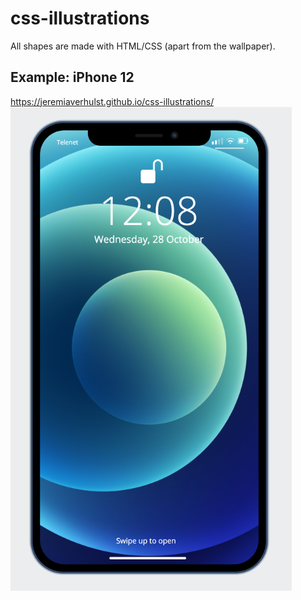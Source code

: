 # css-illustrations
All shapes are made with HTML/CSS (apart from the wallpaper).

## Example: iPhone 12
https://jeremiaverhulst.github.io/css-illustrations/
<img src="iphone_v4.png" alt="iPhone 12" width="450px" height="">

